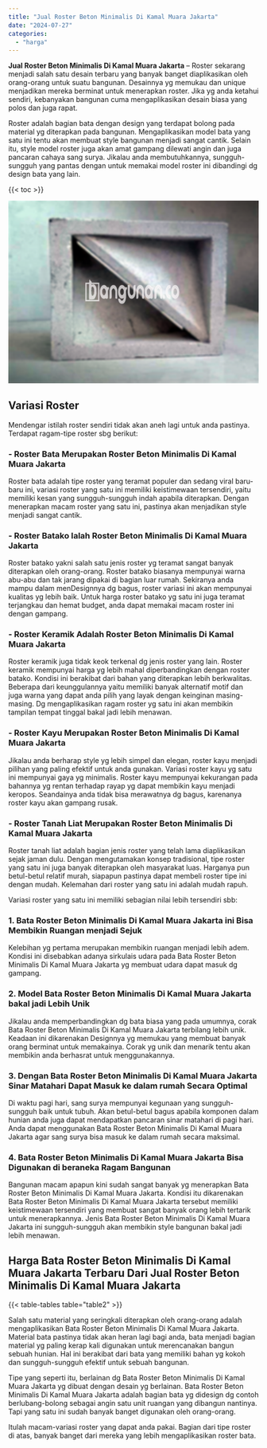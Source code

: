 ```yaml
---
title: "Jual Roster Beton Minimalis Di Kamal Muara Jakarta"
date: "2024-07-27"
categories: 
  - "harga"
---
```


**Jual Roster Beton Minimalis Di Kamal Muara Jakarta** – Roster sekarang menjadi salah satu desain terbaru yang banyak banget diaplikasikan oleh orang-orang untuk suatu bangunan. Desainnya yg memukau dan unique menjadikan mereka berminat untuk menerapkan roster. Jika yg anda ketahui sendiri, kebanyakan bangunan cuma mengaplikasikan desain biasa yang polos dan juga rapat.

Roster adalah bagian bata dengan design yang terdapat bolong pada material yg diterapkan pada bangunan. Mengaplikasikan model bata yang satu ini tentu akan membuat style bangunan menjadi sangat cantik. Selain itu, style model roster juga akan amat gampang dilewati angin dan juga pancaran cahaya sang surya. Jikalau anda membutuhkannya, sungguh-sungguh yang pantas dengan untuk memakai model roster ini dibandingi dg design bata yang lain.

{{< toc >}}

![Jual Roster Beton Minimalis Di Kamal Muara Jakarta](/images/bata-roster-minimalis-05.png)

## Variasi Roster

Mendengar istilah roster sendiri tidak akan aneh lagi untuk anda pastinya. Terdapat ragam-tipe roster sbg berikut:

### \- Roster Bata Merupakan Roster Beton Minimalis Di Kamal Muara Jakarta

Roster bata adalah tipe roster yang teramat populer dan sedang viral baru-baru ini, variasi roster yang satu ini memiliki keistimewaan tersendiri, yaitu memiliki kesan yang sungguh-sungguh indah apabila diterapkan. Dengan menerapkan macam roster yang satu ini, pastinya akan menjadikan style menjadi sangat cantik.

### \- Roster Batako Ialah Roster Beton Minimalis Di Kamal Muara Jakarta

Roster batako yakni salah satu jenis roster yg teramat sangat banyak diterapkan oleh orang-orang. Roster batako biasanya mempunyai warna abu-abu dan tak jarang dipakai di bagian luar rumah. Sekiranya anda mampu dalam menDesignnya dg bagus, roster variasi ini akan mempunyai kualitas yg lebih baik. Untuk harga roster batako yg satu ini juga teramat terjangkau dan hemat budget, anda dapat memakai macam roster ini dengan gampang.

### \- Roster Keramik Adalah Roster Beton Minimalis Di Kamal Muara Jakarta

Roster keramik juga tidak keok terkenal dg jenis roster yang lain. Roster keramik mempunyai harga yg lebih mahal diperbandingkan dengan roster batako. Kondisi ini berakibat dari bahan yang diterapkan lebih berkwalitas. Beberapa dari keunggulannya yaitu memiliki banyak alternatif motif dan juga warna yang dapat anda pilih yang layak dengan keinginan masing-masing. Dg mengaplikasikan ragam roster yg satu ini akan membikin tampilan tempat tinggal bakal jadi lebih menawan.

### \- Roster Kayu Merupakan Roster Beton Minimalis Di Kamal Muara Jakarta

Jikalau anda berharap style yg lebih simpel dan elegan, roster kayu menjadi pilihan yang paling efektif untuk anda gunakan. Variasi roster kayu yg satu ini mempunyai gaya yg minimalis. Roster kayu mempunyai kekurangan pada bahannya yg rentan terhadap rayap yg dapat membikin kayu menjadi keropos. Seandainya anda tidak bisa merawatnya dg bagus, karenanya roster kayu akan gampang rusak.

### \- Roster Tanah Liat Merupakan Roster Beton Minimalis Di Kamal Muara Jakarta

Roster tanah liat adalah bagian jenis roster yang telah lama diaplikasikan sejak jaman dulu. Dengan mengutamakan konsep tradisional, tipe roster yang satu ini juga banyak diterapkan oleh masyarakat luas. Harganya pun betul-betul relatif murah, siapapun pastinya dapat membeli roster tipe ini dengan mudah. Kelemahan dari roster yang satu ini adalah mudah rapuh.

Variasi roster yang satu ini memiliki sebagian nilai lebih tersendiri sbb:

### 1\. Bata Roster Beton Minimalis Di Kamal Muara Jakarta ini Bisa Membikin Ruangan menjadi Sejuk

Kelebihan yg pertama merupakan membikin ruangan menjadi lebih adem. Kondisi ini disebabkan adanya sirkulais udara pada Bata Roster Beton Minimalis Di Kamal Muara Jakarta yg membuat udara dapat masuk dg gampang.

### 2\. Model Bata Roster Beton Minimalis Di Kamal Muara Jakarta bakal jadi Lebih Unik

Jikalau anda memperbandingkan dg bata biasa yang pada umumnya, corak Bata Roster Beton Minimalis Di Kamal Muara Jakarta terbilang lebih unik. Keadaan ini dikarenakan Designnya yg memukau yang membuat banyak orang berminat untuk memakainya. Corak yg unik dan menarik tentu akan membikin anda berhasrat untuk menggunakannya.

### 3\. Dengan Bata Roster Beton Minimalis Di Kamal Muara Jakarta Sinar Matahari Dapat Masuk ke dalam rumah Secara Optimal

Di waktu pagi hari, sang surya mempunyai kegunaan yang sungguh-sungguh baik untuk tubuh. Akan betul-betul bagus apabila komponen dalam hunian anda juga dapat mendapatkan pancaran sinar matahari di pagi hari. Anda dapat menggunakan Bata Roster Beton Minimalis Di Kamal Muara Jakarta agar sang surya bisa masuk ke dalam rumah secara maksimal.

### 4\. Bata Roster Beton Minimalis Di Kamal Muara Jakarta Bisa Digunakan di beraneka Ragam Bangunan

Bangunan macam apapun kini sudah sangat banyak yg menerapkan Bata Roster Beton Minimalis Di Kamal Muara Jakarta. Kondisi itu dikarenakan Bata Roster Beton Minimalis Di Kamal Muara Jakarta tersebut memiliki keistimewaan tersendiri yang membuat sangat banyak orang lebih tertarik untuk menerapkannya. Jenis Bata Roster Beton Minimalis Di Kamal Muara Jakarta ini sungguh-sungguh akan membikin style bangunan bakal jadi lebih menawan.

## Harga Bata Roster Beton Minimalis Di Kamal Muara Jakarta Terbaru Dari Jual Roster Beton Minimalis Di Kamal Muara Jakarta

{{< table-tables table="table2" >}}

Salah satu material yang seringkali diterapkan oleh orang-orang adalah mengaplikasikan Bata Roster Beton Minimalis Di Kamal Muara Jakarta. Material bata pastinya tidak akan heran lagi bagi anda, bata menjadi bagian material yg paling kerap kali digunakan untuk merencanakan bangun sebuah hunian. Hal ini berakibat dari bata yang memiliki bahan yg kokoh dan sungguh-sungguh efektif untuk sebuah bangunan.

Tipe yang seperti itu, berlainan dg Bata Roster Beton Minimalis Di Kamal Muara Jakarta yg dibuat dengan desain yg berlainan. Bata Roster Beton Minimalis Di Kamal Muara Jakarta adalah bagian bata yg didesign dg contoh berlubang-bolong sebagai angin satu unit ruangan yang dibangun nantinya. Tapi yang satu ini sudah banyak banget digunakan oleh orang-orang.

Itulah macam-variasi roster yang dapat anda pakai. Bagian dari tipe roster di atas, banyak banget dari mereka yang lebih mengaplikasikan roster bata.
